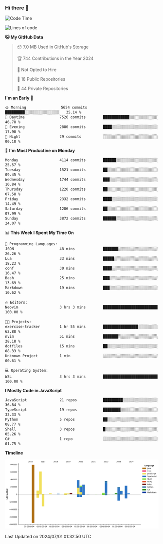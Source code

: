 ### Hi there 👋

<!--
**Clumsy-Coder/Clumsy-Coder** is a ✨ _special_ ✨ repository because its `README.md` (this file) appears on your GitHub profile.

Here are some ideas to get you started:

- 🔭 I’m currently working on ...
- 🌱 I’m currently learning ...
- 👯 I’m looking to collaborate on ...
- 🤔 I’m looking for help with ...
- 💬 Ask me about ...
- 📫 How to reach me: ...
- 😄 Pronouns: ...
- ⚡ Fun fact: ...
-->

<!-- anmol098/waka-readme-stats -->
<!--START_SECTION:waka-->
![Code Time](http://img.shields.io/badge/Code%20Time-816%20hrs%2010%20mins-blue)

![Lines of code](https://img.shields.io/badge/From%20Hello%20World%20I%27ve%20Written-3.5%20million%20lines%20of%20code-blue)

**🐱 My GitHub Data** 

> 📦 7.0 MB Used in GitHub's Storage 
 > 
> 🏆 744 Contributions in the Year 2024
 > 
> 🚫 Not Opted to Hire
 > 
> 📜 18 Public Repositories 
 > 
> 🔑 44 Private Repositories 
 > 
**I'm an Early 🐤** 

```text
🌞 Morning                5654 commits        █████████░░░░░░░░░░░░░░░░   35.14 % 
🌆 Daytime                7526 commits        ████████████░░░░░░░░░░░░░   46.78 % 
🌃 Evening                2880 commits        ████░░░░░░░░░░░░░░░░░░░░░   17.90 % 
🌙 Night                  29 commits          ░░░░░░░░░░░░░░░░░░░░░░░░░   00.18 % 
```
📅 **I'm Most Productive on Monday** 

```text
Monday                   4114 commits        ██████░░░░░░░░░░░░░░░░░░░   25.57 % 
Tuesday                  1521 commits        ██░░░░░░░░░░░░░░░░░░░░░░░   09.45 % 
Wednesday                1744 commits        ███░░░░░░░░░░░░░░░░░░░░░░   10.84 % 
Thursday                 1220 commits        ██░░░░░░░░░░░░░░░░░░░░░░░   07.58 % 
Friday                   2332 commits        ████░░░░░░░░░░░░░░░░░░░░░   14.49 % 
Saturday                 1286 commits        ██░░░░░░░░░░░░░░░░░░░░░░░   07.99 % 
Sunday                   3872 commits        ██████░░░░░░░░░░░░░░░░░░░   24.07 % 
```


📊 **This Week I Spent My Time On** 

```text
💬 Programming Languages: 
JSON                     48 mins             ███████░░░░░░░░░░░░░░░░░░   26.26 % 
Lua                      33 mins             █████░░░░░░░░░░░░░░░░░░░░   18.23 % 
conf                     30 mins             ████░░░░░░░░░░░░░░░░░░░░░   16.47 % 
Bash                     25 mins             ███░░░░░░░░░░░░░░░░░░░░░░   13.69 % 
Markdown                 19 mins             ███░░░░░░░░░░░░░░░░░░░░░░   10.62 % 

🔥 Editors: 
Neovim                   3 hrs 3 mins        █████████████████████████   100.00 % 

🐱‍💻 Projects: 
exercise-tracker         1 hr 55 mins        ████████████████░░░░░░░░░   62.88 % 
nvim                     51 mins             ███████░░░░░░░░░░░░░░░░░░   28.18 % 
dotfiles                 15 mins             ██░░░░░░░░░░░░░░░░░░░░░░░   08.33 % 
Unknown Project          1 min               ░░░░░░░░░░░░░░░░░░░░░░░░░   00.61 % 

💻 Operating System: 
WSL                      3 hrs 3 mins        █████████████████████████   100.00 % 
```

**I Mostly Code in JavaScript** 

```text
JavaScript               21 repos            █████████░░░░░░░░░░░░░░░░   36.84 % 
TypeScript               19 repos            ████████░░░░░░░░░░░░░░░░░   33.33 % 
Python                   5 repos             ██░░░░░░░░░░░░░░░░░░░░░░░   08.77 % 
Shell                    3 repos             █░░░░░░░░░░░░░░░░░░░░░░░░   05.26 % 
C#                       1 repo              ░░░░░░░░░░░░░░░░░░░░░░░░░   01.75 % 
```



**Timeline**

![Lines of Code chart](https://raw.githubusercontent.com/Clumsy-Coder/Clumsy-Coder/main/assets/bar_graph.png)


 Last Updated on 2024/07/01 01:32:50 UTC
<!--END_SECTION:waka-->
